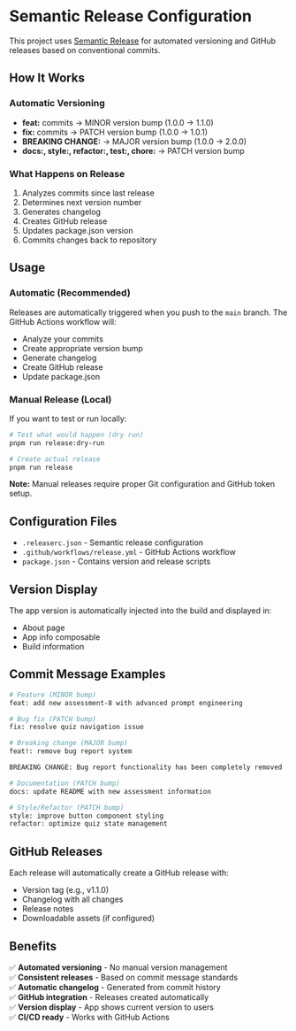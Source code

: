 # Semantic Release Configuration

This project uses [Semantic Release](https://semantic-release.gitbook.io/) for automated versioning and GitHub releases based on conventional commits.

## How It Works

### Automatic Versioning
- **feat:** commits → MINOR version bump (1.0.0 → 1.1.0)
- **fix:** commits → PATCH version bump (1.0.0 → 1.0.1)  
- **BREAKING CHANGE:** → MAJOR version bump (1.0.0 → 2.0.0)
- **docs:, style:, refactor:, test:, chore:** → PATCH version bump

### What Happens on Release
1. Analyzes commits since last release
2. Determines next version number
3. Generates changelog
4. Creates GitHub release
5. Updates package.json version
6. Commits changes back to repository

## Usage

### Automatic (Recommended)
Releases are automatically triggered when you push to the `main` branch. The GitHub Actions workflow will:
- Analyze your commits
- Create appropriate version bump
- Generate changelog
- Create GitHub release
- Update package.json

### Manual Release (Local)
If you want to test or run locally:

```bash
# Test what would happen (dry run)
pnpm run release:dry-run

# Create actual release
pnpm run release
```

**Note:** Manual releases require proper Git configuration and GitHub token setup.

## Configuration Files

- `.releaserc.json` - Semantic release configuration
- `.github/workflows/release.yml` - GitHub Actions workflow
- `package.json` - Contains version and release scripts

## Version Display

The app version is automatically injected into the build and displayed in:
- About page
- App info composable
- Build information

## Commit Message Examples

```bash
# Feature (MINOR bump)
feat: add new assessment-8 with advanced prompt engineering

# Bug fix (PATCH bump)  
fix: resolve quiz navigation issue

# Breaking change (MAJOR bump)
feat!: remove bug report system

BREAKING CHANGE: Bug report functionality has been completely removed

# Documentation (PATCH bump)
docs: update README with new assessment information

# Style/Refactor (PATCH bump)
style: improve button component styling
refactor: optimize quiz state management
```

## GitHub Releases

Each release will automatically create a GitHub release with:
- Version tag (e.g., v1.1.0)
- Changelog with all changes
- Release notes
- Downloadable assets (if configured)

## Benefits

✅ **Automated versioning** - No manual version management  
✅ **Consistent releases** - Based on commit message standards  
✅ **Automatic changelog** - Generated from commit history  
✅ **GitHub integration** - Releases created automatically  
✅ **Version display** - App shows current version to users  
✅ **CI/CD ready** - Works with GitHub Actions
